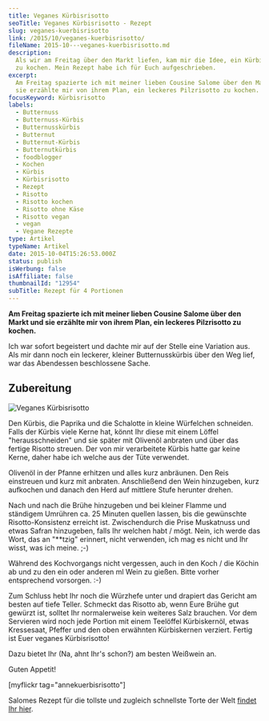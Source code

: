 ```yaml
---
title: Veganes Kürbisrisotto
seoTitle: Veganes Kürbisrisotto - Rezept
slug: veganes-kuerbisrisotto
link: /2015/10/veganes-kuerbisrisotto/
fileName: 2015-10---veganes-kuerbisrisotto.md
description:
  Als wir am Freitag über den Markt liefen, kam mir die Idee, ein Kürbisrisotto
  zu kochen. Mein Rezept habe ich für Euch aufgeschrieben.
excerpt:
  Am Freitag spazierte ich mit meiner lieben Cousine Salome über den Markt und
  sie erzählte mir von ihrem Plan, ein leckeres Pilzrisotto zu kochen.
focusKeyword: Kürbisrisotto
labels:
  - Butternuss
  - Butternuss-Kürbis
  - Butternusskürbis
  - Butternut
  - Butternut-Kürbis
  - Butternutkürbis
  - foodblogger
  - Kochen
  - Kürbis
  - Kürbisrisotto
  - Rezept
  - Risotto
  - Risotto kochen
  - Risotto ohne Käse
  - Risotto vegan
  - vegan
  - Vegane Rezepte
type: Artikel
typeName: Artikel
date: 2015-10-04T15:26:53.000Z
status: publish
isWerbung: false
isAffiliate: false
thumbnailId: "12954"
subTitle: Rezept für 4 Portionen
---
```


<strong>Am Freitag spazierte ich mit meiner lieben Cousine Salome über den Markt
und sie erzählte mir von ihrem Plan, ein leckeres Pilzrisotto zu kochen.
</strong>

Ich war sofort begeistert und dachte mir auf der Stelle eine Variation aus. Als
mir dann noch ein leckerer, kleiner Butternusskürbis über den Weg lief, war das
Abendessen beschlossene Sache.

## Zubereitung

![Veganes Kürbisrisotto](http://cardamonchai.com/wp-content/uploads/2015/10/21317111274_16c4c7655f_z.jpg " [](/wp-content/uploads/2015/10/21317111274_16c4c7655f_z.jpg)  Veganes Kürbisrisotto")

Den Kürbis, die Paprika und die Schalotte in kleine Würfelchen schneiden. Falls
der Kürbis viele Kerne hat, könnt Ihr diese mit einem Löffel "herausschneiden"
und sie später mit Olivenöl anbraten und über das fertige Risotto streuen. Der
von mir verarbeitete Kürbis hatte gar keine Kerne, daher habe ich welche aus der
Tüte verwendet.

Olivenöl in der Pfanne erhitzen und alles kurz anbräunen. Den Reis einstreuen
und kurz mit anbraten. Anschließend den Wein hinzugeben, kurz aufkochen und
danach den Herd auf mittlere Stufe herunter drehen.

Nach und nach die Brühe hinzugeben und bei kleiner Flamme und ständigem Umrühren
ca. 25 Minuten quellen lassen, bis die gewünschte Risotto-Konsistenz erreicht
ist. Zwischendurch die Prise Muskatnuss und etwas Safran hinzugeben, falls Ihr
welchen habt / mögt. Nein, ich werde das Wort, das an "\*\*tzig" erinnert, nicht
verwenden, ich mag es nicht und Ihr wisst, was ich meine. ;-)

Während des Kochvorgangs nicht vergessen, auch in den Koch / die Köchin ab und
zu den ein oder anderen ml Wein zu gießen. Bitte vorher entsprechend vorsorgen.
:-)

Zum Schluss hebt Ihr noch die Würzhefe unter und drapiert das Gericht am besten
auf tiefe Teller. Schmeckt das Risotto ab, wenn Eure Brühe gut gewürzt ist,
solltet Ihr normalerweise kein weiteres Salz brauchen. Vor dem Servieren wird
noch jede Portion mit einem Teelöffel Kürbiskernöl, etwas Kressesaat, Pfeffer
und den oben erwähnten Kürbiskernen verziert. Fertig ist Euer veganes
Kürbisrisotto!

Dazu bietet Ihr (Na, ahnt Ihr's schon?) am besten Weißwein an.

Guten Appetit!

[myflickr tag="annekuerbisrisotto"]

Salomes Rezept für die tollste und zugleich schnellste Torte der Welt
[findet Ihr hier](/2014/09/die-wunderbarste-torte-der-welt/).

&nbsp;

&nbsp;
